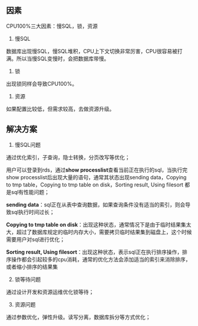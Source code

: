 ## 因素

CPU100%三大因素：慢SQL，锁，资源

1. 慢SQL

数据库出现慢SQL，慢SQL堆积，CPU上下文切换非常厉害，CPU很容易被打满。所以当慢SQL变慢时，会把数据库带慢。

1. 锁

出现锁同样会导致CPU100%。

1. 资源

如果配置比较低，但需求较高，去做资源升级。



## 解决方案

1. 慢SQL问题

通过优化索引，子查询，隐士转换，分页改写等优化；

用户可以登录到rds，通过**show processlist**查看当前正在执行的sql，当执行完show processlist后出现大量的语句，通常其状态出现sending data，Copying to tmp table，Copying to tmp table on disk，Sorting result, Using filesort 都是sql有性能问题；

**sending data**：sql正在从表中查询数据，如果查询条件没有适当的索引，则会导致sql执行时间过长；

**Copying to tmp table on disk**：出现这种状态，通常情况下是由于临时结果集太大，超过了数据库规定的临时内存大小，需要拷贝临时结果集到磁盘上，这个时候需要用户对sql进行优化；

**Sorting result, Using filesort**：出现这种状态，表示sql正在执行排序操作，排序操作都会引起较多的cpu消耗，通常的优化方法会添加适当的索引来消除排序，或者缩小排序的结果集

2. 锁等待问题

通过设计开发和资源运维优化锁等待；

3. 资源问题

通过参数优化，弹性升级。读写分离，数据库拆分等方式优化；  